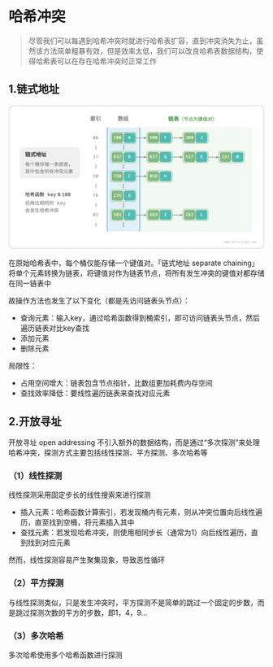 # 哈希冲突

> 尽管我们可以每遇到哈希冲突时就进行哈希表扩容，直到冲突消失为止，虽然该方法简单粗暴有效，但是效率太低，我们可以改良哈希表数据结构，使得哈希表可以在存在哈希冲突时正常工作



## 1.链式地址

![](img/2.哈希冲突.assets/hash_table_chaining.png)

在原始哈希表中，每个桶仅能存储一个键值对。「链式地址 separate chaining」将单个元素转换为链表，将键值对作为链表节点，将所有发生冲突的键值对都存储在同一链表中

故操作方法也发生了以下变化（都是先访问链表头节点）：

* 查询元素：输入key，通过哈希函数得到桶索引，即可访问链表头节点，然后遍历链表对比key查找
* 添加元素
* 删除元素

局限性：

* 占用空间增大：链表包含节点指针，比数组更加耗费内存空间
* 查找效率降低：要线性遍历链表来查找对应元素



## 2.开放寻址

开放寻址 open addressing 不引入额外的数据结构，而是通过“多次探测”来处理哈希冲突，探测方式主要包括线性探测、平方探测、多次哈希等

### （1）线性探测

线性探测采用固定步长的线性搜索来进行探测

* 插入元素：哈希函数计算索引，若发现桶内有元素，则从冲突位置向后线性遍历，直至找到空桶，将元素插入其中
* 查找元素：若发现哈希冲突，则使用相同步长（通常为1）向后线性遍历，直到找到对应元素

然而，线性探测容易产生聚集现象，导致恶性循环

### （2）平方探测

与线性探测类似，只是发生冲突时，平方探测不是简单的跳过一个固定的步数，而是跳过探测次数的平方的步数，即1，4，9...

### （3）多次哈希

多次哈希使用多个哈希函数进行探测